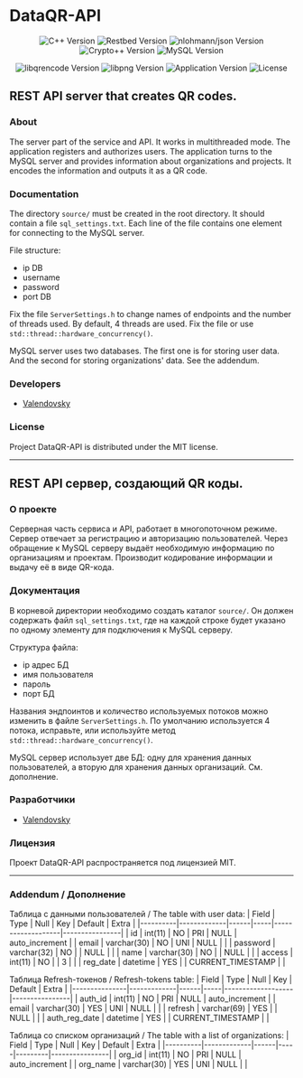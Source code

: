 # DataQR-API

<p align="center">
   <img src="https://img.shields.io/badge/C%2B%2B-14-blue" alt="C++ Version">
   <img src="https://img.shields.io/badge/Restbed-4.8-green" alt="Restbed Version">
   <img src="https://img.shields.io/badge/nlohmann%2Fjson-3.11.2-blueviolet" alt="nlohmann/json Version">
   <img src="https://img.shields.io/badge/Crypto%2B%2B-8.7-yellowgreen" alt="Crypto++ Version">
   <img src="https://img.shields.io/badge/MySQL-8.0%2F5.7-lightgrey" alt="MySQL Version">
</p>
<p align="center">
   <img src="https://img.shields.io/badge/qrencode-4.1.1-important" alt="libqrencode Version">
   <img src="https://img.shields.io/badge/libpng-1.6.39-informational" alt="libpng Version">
   <img src="https://img.shields.io/badge/version-1.0-yellow" alt="Application Version">
   <img src="https://img.shields.io/badge/license-MIT-red" alt="License">
</p>

## REST API server that creates QR codes.

### About

The server part of the service and API.
It works in multithreaded mode.
The application registers and authorizes users.
The application turns to the MySQL server and provides information about organizations and projects.
It encodes the information and outputs it as a QR code.

### Documentation

The directory `source/` must be created in the root directory.
It should contain a file `sql_settings.txt`.
Each line of the file contains one element for connecting to the MySQL server.

File structure:
- ip DB
- username
- password
- port DB

Fix the file `ServerSettings.h` to change names of endpoints and the number of threads used.
By default, 4 threads are used.
Fix the file or use `std::thread::hardware_concurrency()`.

MySQL server uses two databases.
The first one is for storing user data.
And the second for storing organizations' data.
See the addendum.

### Developers

- [Valendovsky](https://github.com/valendovsky)

### License

Project DataQR-API is distributed under the MIT license.

---

## REST API сервер, создающий QR коды.

### О проекте

Серверная часть сервиса и API, работает в многопоточном режиме.
Сервер отвечает за регистрацию и авторизацию пользователей.
Через обращение к MySQL серверу выдаёт необходимую информацию по организациям и проектам.
Производит кодирование информации и выдачу её в виде QR-кода.

### Документация

В корневой директории необходимо создать каталог `source/`.
Он должен содержать файл `sql_settings.txt`, где на каждой строке будет указано по одному элементу для подключения к MySQL серверу.

Структура файла:
- ip адрес БД
- имя пользователя
- пароль
- порт БД

Названия эндпоинтов и количество используемых потоков можно изменить в файле `ServerSettings.h`.
По умолчанию используется 4 потока, исправьте, или используйте метод `std::thread::hardware_concurrency()`.

MySQL сервер использует две БД: одну для хранения данных пользователей, а вторую для хранения данных организаций.
См. дополнение.

### Разработчики

- [Valendovsky](https://github.com/valendovsky)

### Лицензия

Проект DataQR-API распространяется под лицензией MIT.

---

### Addendum / Дополнение

Таблица с данными пользователей / The table with user data:
| Field    | Type        | Null | Key | Default           | Extra          |
|----------|-------------|------|-----|-------------------|----------------|
| id       | int(11)     | NO   | PRI | NULL              | auto_increment |
| email    | varchar(30) | NO   | UNI | NULL              |                |
| password | varchar(32) | NO   |     | NULL              |                |
| name     | varchar(30) | NO   |     | NULL              |                |
| access   | int(11)     | NO   |     | 3                 |                |
| reg_date | datetime    | YES  |     | CURRENT_TIMESTAMP |                |

Таблица Refresh-токенов / Refresh-tokens table:
| Field         | Type        | Null | Key | Default           | Extra          |
|---------------|-------------|------|-----|-------------------|----------------|
| auth_id       | int(11)     | NO   | PRI | NULL              | auto_increment |
| email         | varchar(30) | YES  | UNI | NULL              |                |
| refresh       | varchar(69) | YES  |     | NULL              |                |
| auth_reg_date | datetime    | YES  |     | CURRENT_TIMESTAMP |                |

Таблица со списком организаций / The table with a list of organizations:
| Field    | Type        | Null | Key | Default | Extra          |
|----------|-------------|------|-----|---------|----------------|
| org_id   | int(11)     | NO   | PRI | NULL    | auto_increment |
| org_name | varchar(30) | YES  | UNI | NULL    |                |
